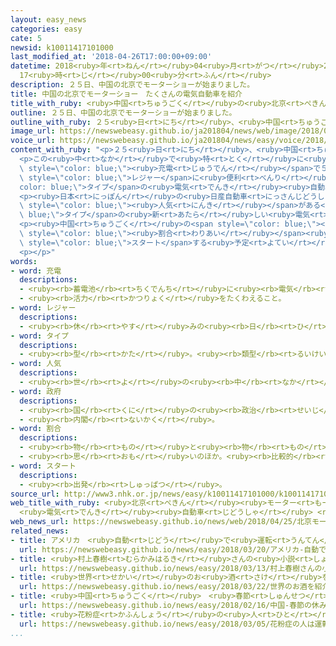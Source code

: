 ```yaml
---
layout: easy_news
categories: easy
cate: 5
newsid: k10011417101000
last_modified_at: '2018-04-26T17:00:00+09:00'
datetime: 2018<ruby>年<rt>ねん</rt></ruby>04<ruby>月<rt>がつ</rt></ruby>26<ruby>日<rt>にち</rt></ruby>
  17<ruby>時<rt>じ</rt></ruby>00<ruby>分<rt>ふん</rt></ruby>
description: ２５日、中国の北京でモーターショーが始まりました。
title: 中国の北京でモーターショー　たくさんの電気自動車を紹介
title_with_ruby: <ruby>中国<rt>ちゅうごく</rt></ruby>の<ruby>北京<rt>ぺきん</rt></ruby>でモーターショー　たくさんの<ruby>電気<rt>でんき</rt></ruby><ruby>自動車<rt>じどうしゃ</rt></ruby>を<ruby>紹介<rt>しょうかい</rt></ruby>
outline: ２５日、中国の北京でモーターショーが始まりました。
outline_with_ruby: ２５<ruby>日<rt>にち</rt></ruby>、<ruby>中国<rt>ちゅうごく</rt></ruby>の<ruby>北京<rt>ぺきん</rt></ruby>でモーターショーが<ruby>始<rt>はじ</rt></ruby>まりました。
image_url: https://newswebeasy.github.io/ja201804/news/web/image/2018/04/25/K10011417101_1804251627_1804251632_01_02.jpg
voice_url: https://newswebeasy.github.io/ja201804/news/easy/voice/2018/04/26/k10011417101000.mp4
content_with_ruby: "<p>２５<ruby>日<rt>にち</rt></ruby>、<ruby>中国<rt>ちゅうごく</rt></ruby>の<ruby>北京<rt>ぺきん</rt></ruby>でモーターショーが<ruby>始<rt>はじ</rt></ruby>まりました。いろいろな<ruby>国<rt>くに</rt></ruby>の<ruby>会社<rt>かいしゃ</rt></ruby>が<ruby>新<rt>あたら</rt></ruby>しい<ruby>車<rt>くるま</rt></ruby>を１０００<ruby>台<rt>だい</rt></ruby>ぐらい<ruby>紹介<rt>しょうかい</rt></ruby>しています。</p>\n\
  <p>この<ruby>中<rt>なか</rt></ruby>で<ruby>特<rt>とく</rt></ruby>に<ruby>多<rt>おお</rt></ruby>いのは<ruby>電気<rt>でんき</rt></ruby><ruby>自動車<rt>じどうしゃ</rt></ruby>です。<ruby>中国<rt>ちゅうごく</rt></ruby>の<ruby>北京<rt>ぺきん</rt></ruby><ruby>自動車<rt>じどうしゃ</rt></ruby>グループという<ruby>会社<rt>かいしゃ</rt></ruby>は、１<ruby>回<rt>かい</rt></ruby>の<span\
  \ style=\"color: blue;\"><ruby>充電<rt>じゅうでん</rt></ruby></span>で５００ｋｍ<ruby>走<rt>はし</rt></ruby>ることもできる<ruby>車<rt>くるま</rt></ruby>などを<ruby>紹介<rt>しょうかい</rt></ruby>しています。<ruby>上海<rt>しゃんはい</rt></ruby>の<ruby>会社<rt>かいしゃ</rt></ruby>は、<span\
  \ style=\"color: blue;\">レジャー</span>に<ruby>便利<rt>べんり</rt></ruby>なＳＵＶという<span style=\"\
  color: blue;\">タイプ</span>の<ruby>電気<rt>でんき</rt></ruby><ruby>自動車<rt>じどうしゃ</rt></ruby>を<ruby>出<rt>だ</rt></ruby>しました。</p>\n\
  <p><ruby>日本<rt>にっぽん</rt></ruby>の<ruby>日産自動車<rt>にっさんじどうしゃ</rt></ruby>も、<ruby>中国<rt>ちゅうごく</rt></ruby>で<span\
  \ style=\"color: blue;\"><ruby>人気<rt>にんき</rt></ruby></span>がある<span style=\"color:\
  \ blue;\">タイプ</span>の<ruby>新<rt>あたら</rt></ruby>しい<ruby>電気<rt>でんき</rt></ruby><ruby>自動車<rt>じどうしゃ</rt></ruby>を<ruby>紹介<rt>しょうかい</rt></ruby>しています。</p>\n\
  <p><ruby>中国<rt>ちゅうごく</rt></ruby>の<span style=\"color: blue;\"><ruby>政府<rt>せいふ</rt></ruby></span>は、<ruby>空気<rt>くうき</rt></ruby>が<ruby>汚<rt>よご</rt></ruby>れないようにするため、<ruby>電気<rt>でんき</rt></ruby><ruby>自動車<rt>じどうしゃ</rt></ruby>などガソリン<ruby>以外<rt>いがい</rt></ruby>でも<ruby>走<rt>はし</rt></ruby>る<ruby>車<rt>くるま</rt></ruby>を<ruby>多<rt>おお</rt></ruby>くしたいと<ruby>考<rt>かんが</rt></ruby>えています。<ruby>来年<rt>らいねん</rt></ruby>からは、<ruby>会社<rt>かいしゃ</rt></ruby>が<ruby>作<rt>つく</rt></ruby>る<ruby>車<rt>くるま</rt></ruby>の<ruby>中<rt>なか</rt></ruby>で、<ruby>決<rt>き</rt></ruby>まった<span\
  \ style=\"color: blue;\"><ruby>割合<rt>わりあい</rt></ruby></span><ruby>以上<rt>いじょう</rt></ruby>を<ruby>電気<rt>でんき</rt></ruby><ruby>自動車<rt>じどうしゃ</rt></ruby>などにしなければならないという<ruby>新<rt>あたら</rt></ruby>しい<ruby>規則<rt>きそく</rt></ruby>が<span\
  \ style=\"color: blue;\">スタート</span>する<ruby>予定<rt>よてい</rt></ruby>です。</p>\n<p></p>\n\
  <p></p>"
words:
- word: 充電
  descriptions:
  - <ruby><rb>蓄電池</rb><rt>ちくでんち</rt></ruby>に<ruby><rb>電気</rb><rt>でんき</rt></ruby>をたくわえること。
  - <ruby><rb>活力</rb><rt>かつりょく</rt></ruby>をたくわえること。
- word: レジャー
  descriptions:
  - <ruby><rb>休</rb><rt>やす</rt></ruby>みの<ruby><rb>日</rb><rt>ひ</rt></ruby>に<ruby><rb>旅行</rb><rt>りょこう</rt></ruby>したり、<ruby><rb>楽</rb><rt>たの</rt></ruby>しく<ruby><rb>遊</rb><rt>あそ</rt></ruby>んだりして<ruby><rb>過</rb><rt>す</rt></ruby>ごすこと。<ruby><rb>余暇</rb><rt>よか</rt></ruby>。
- word: タイプ
  descriptions:
  - <ruby><rb>型</rb><rt>かた</rt></ruby>。<ruby><rb>類型</rb><rt>るいけい</rt></ruby>。
- word: 人気
  descriptions:
  - <ruby><rb>世</rb><rt>よ</rt></ruby>の<ruby><rb>中</rb><rt>なか</rt></ruby>の<ruby><rb>人</rb><rt>ひと</rt></ruby>たちのよい<ruby><rb>評判</rb><rt>ひょうばん</rt></ruby>。
- word: 政府
  descriptions:
  - <ruby><rb>国</rb><rt>くに</rt></ruby>の<ruby><rb>政治</rb><rt>せいじ</rt></ruby>を<ruby><rb>行</rb><rt>おこな</rt></ruby>うところ。
  - <ruby><rb>内閣</rb><rt>ないかく</rt></ruby>。
- word: 割合
  descriptions:
  - <ruby><rb>物</rb><rt>もの</rt></ruby>と<ruby><rb>物</rb><rt>もの</rt></ruby>との<ruby><rb>関係</rb><rt>かんけい</rt></ruby>を、<ruby><rb>数</rb><rt>かず</rt></ruby>で<ruby><rb>表</rb><rt>あらわ</rt></ruby>したもの。<ruby><rb>割</rb><rt>わり</rt></ruby>。<ruby><rb>率</rb><rt>りつ</rt></ruby>。<ruby><rb>歩合</rb><rt>ぶあい</rt></ruby>。
  - <ruby><rb>思</rb><rt>おも</rt></ruby>いのほか。<ruby><rb>比較的</rb><rt>ひかくてき</rt></ruby>。
- word: スタート
  descriptions:
  - <ruby><rb>出発</rb><rt>しゅっぱつ</rt></ruby>。
source_url: http://www3.nhk.or.jp/news/easy/k10011417101000/k10011417101000.html
web_title_with_ruby: <ruby>北京<rt>ぺきん</rt></ruby><ruby>モーター<rt>もーたー</rt></ruby><ruby>ショー<rt>しょー</rt></ruby><ruby>開幕<rt>かいまく</rt></ruby>
  <ruby>電気<rt>でんき</rt></ruby><ruby>自動車<rt>じどうしゃ</rt></ruby> <ruby>最新<rt>さいしん</rt></ruby><ruby>モデル<rt>もでる</rt></ruby>を<ruby>競<rt>きそ</rt></ruby>う
web_news_url: https://newswebeasy.github.io/news/web/2018/04/25/北京モーターショー開幕-電気自動車-最新モデルを競う
related_news:
- title: アメリカ　<ruby>自動<rt>じどう</rt></ruby>で<ruby>運転<rt>うんてん</rt></ruby>する<ruby>車<rt>くるま</rt></ruby>の<ruby>事故<rt>じこ</rt></ruby>で<ruby>１人<rt>ひとり</rt></ruby>が<ruby>亡<rt>な</rt></ruby>くなる
  url: https://newswebeasy.github.io/news/easy/2018/03/20/アメリカ-自動で運転する車の事故で1人が亡くなる
- title: <ruby>村上春樹<rt>むらかみはるき</rt></ruby>さんの<ruby>小説<rt>しょうせつ</rt></ruby>「<ruby>騎士団長殺<rt>きしだんちょうごろ</rt></ruby>し」を<ruby>中国<rt>ちゅうごく</rt></ruby>で<ruby>売<rt>う</rt></ruby>り<ruby>始<rt>はじ</rt></ruby>める
  url: https://newswebeasy.github.io/news/easy/2018/03/13/村上春樹さんの小説騎士団長殺しを中国で売り始める
- title: <ruby>世界<rt>せかい</rt></ruby>のお<ruby>酒<rt>さけ</rt></ruby>を<ruby>紹介<rt>しょうかい</rt></ruby>するイベント　<ruby>日本酒<rt>にほんしゅ</rt></ruby>も<ruby>紹介<rt>しょうかい</rt></ruby>
  url: https://newswebeasy.github.io/news/easy/2018/03/22/世界のお酒を紹介するイベント-日本酒も紹介
- title: <ruby>中国<rt>ちゅうごく</rt></ruby>　<ruby>春節<rt>しゅんせつ</rt></ruby>の<ruby>休<rt>やす</rt></ruby>みに６５０<ruby>万<rt>まん</rt></ruby><ruby>人<rt>にん</rt></ruby>が<ruby>外国<rt>がいこく</rt></ruby><ruby>旅行<rt>りょこう</rt></ruby>に<ruby>行<rt>い</rt></ruby>く
  url: https://newswebeasy.github.io/news/easy/2018/02/16/中国-春節の休みに650万人が外国旅行に行く
- title: <ruby>花粉症<rt>かふんしょう</rt></ruby>の<ruby>人<rt>ひと</rt></ruby>は<ruby>運転<rt>うんてん</rt></ruby><ruby>中<rt>ちゅう</rt></ruby>のくしゃみに<ruby>気<rt>き</rt></ruby>をつけて
  url: https://newswebeasy.github.io/news/easy/2018/03/05/花粉症の人は運転中のくしゃみに気をつけて
...
```

